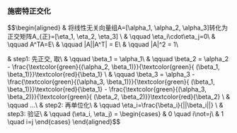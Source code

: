 ### 施密特正交化
$$\begin{aligned}
& 将线性无关向量组A=[\alpha_1, \alpha_2, \alpha_3]转化为正交矩阵A_{正}=[\eta_1, \eta_2, \eta_3] \\
& \qquad \eta_i\cdot\eta_j=0\\
& \qquad A^TA=E\\
& \qquad |A||A^T| = E\\
& \qquad |A|^2 = 1\\

& step1: 先正交, 取\\
& \qquad \beta_1 = \alpha_1\\
& \qquad \beta_2 = \alpha_2 - \frac{\textcolor{green}{(\alpha_2, \beta_1)}}{\textcolor{green}{ (\beta_1, \beta_1)}}\textcolor{red}{\beta_1} \\
& \qquad \beta_3 = \alpha_3 - \frac{\textcolor{green}{(\alpha_3, \beta_1)}}{\textcolor{green}{ (\beta_1, \beta_1)}}\textcolor{red}{\beta_1} - \frac{\textcolor{green}{(\alpha_3, \beta_2)}}{\textcolor{green}{ (\beta_2, \beta_2)}}\textcolor{red}{\beta_2} \\
& \qquad ...\\
& step2: 再单位化\\
& \qquad \eta_i=\frac{\beta_i}{||\beta_i||} \\
& step3: 验证\\
& \qquad (\eta_i, \eta_j) =
\begin{cases}
& 0 \quad i\not=j\\
& 1 \quad i=j
\end{cases}
\end{aligned}$$

